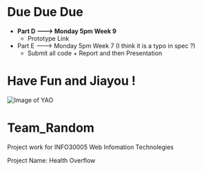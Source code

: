 
# Due Due Due
- **Part D ---> Monday 5pm Week 9**
    - Prototype Link
- Part E ---> Monday 5pm Week 7 (I think it is a typo in spec ?)
    - Submit all code + Report and then Presentation

# Have Fun and Jiayou !

![Image of YAO](http://img.qqday.com/allimg/120627/0921062E3-0.jpg)

# Team_Random

Project work for INFO30005 Web Infomation Technolegies

Project Name: Health Overflow